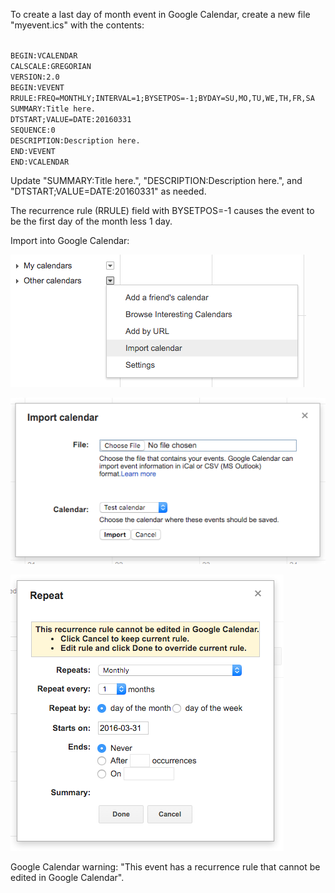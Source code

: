<p>To create a last day of month event in Google Calendar, create a new file "myevent.ics" with the contents:</p>

<code>
BEGIN:VCALENDAR
CALSCALE:GREGORIAN
VERSION:2.0
BEGIN:VEVENT
RRULE:FREQ=MONTHLY;INTERVAL=1;BYSETPOS=-1;BYDAY=SU,MO,TU,WE,TH,FR,SA
SUMMARY:Title here.
DTSTART;VALUE=DATE:20160331
SEQUENCE:0
DESCRIPTION:Description here.
END:VEVENT
END:VCALENDAR
</code>

<p>Update "SUMMARY:Title here.", "DESCRIPTION:Description here.", and "DTSTART;VALUE=DATE:20160331" as needed.</p>

<p>The recurrence rule (RRULE) field with BYSETPOS=-1 causes the event to be the first day of the month less 1 day.</p>

<p>Import into Google Calendar:</p>

<p><img alt="" src="/img/uploads/2016-06/google-calendar-import-calendar.png" /></p>
<p><img alt="" src="/img/uploads/2016-06/google-calendar-import.png" /></p>
<p><img alt="" src="/img/uploads/2016-06/google-calendar-event-repeat.png" /></p>

<p>Google Calendar warning: "This event has a recurrence rule that cannot be edited in Google Calendar".</p>